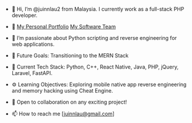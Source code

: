 - 👋 Hi, I’m @juinnlau2 from Malaysia. I currently work as a full-stack PHP developer.
- 👋 [My Personal Portfolio](https://www.growtopiagame.online/)  [My Software Team](https://www.jotdev.com/)
- 👀 I’m passionate about Python scripting and reverse engineering for web applications.

- 🏢 Future Goals: Transitioning to the MERN Stack
- 🌱 Current Tech Stack: Python, C++, React Native, Java, PHP, jQuery, Laravel, FastAPI.
- ⚙️ Learning Objectives: Exploring mobile native app reverse engineering and memory hacking using Cheat Engine.

- 💞️ Open to collaboration on any exciting project!
- 📫 How to reach me [juinnlau@gmail.com]


<!---
juinnlau2/juinnlau2 is a ✨ special ✨ repository because its `README.md` (this file) appears on your GitHub profile.
You can click the Preview link to take a look at your changes.
--->
